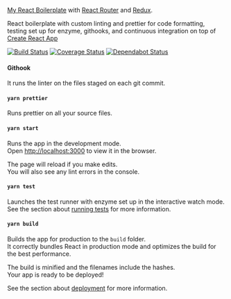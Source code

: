 [My React Boilerplate](https://github.com/bstenm/my-react-boilerplate) with [React Router](https://github.com/ReactTraining/react-router) and [Redux](https://redux.js.org/).

React boilerplate with custom linting and prettier for code formatting, testing set up for enzyme, githooks, and continuous integration on top of [Create React App](https://github.com/facebook/create-react-app)

[![Build Status](https://travis-ci.org/bstenm/my-react-boilerplate.svg?branch=master)](https://travis-ci.org/bstenm/my-react-boilerplate) [![Coverage Status](https://coveralls.io/repos/github/bstenm/my-react-boilerplate/badge.svg?branch=master)](https://coveralls.io/github/bstenm/my-react-boilerplate?branch=master) [![Dependabot Status](https://api.dependabot.com/badges/status?host=github&repo=bstenm/my-react-boilerplate)](https://dependabot.com)

#### Githook

It runs the linter on the files staged on each git commit.

#### `yarn prettier`

Runs prettier on all your source files.

#### `yarn start`

Runs the app in the development mode.<br>
Open [http://localhost:3000](http://localhost:3000) to view it in the browser.

The page will reload if you make edits.<br>
You will also see any lint errors in the console.

#### `yarn test`

Launches the test runner with enzyme set up in the interactive watch mode.<br>
See the section about [running tests](https://facebook.github.io/create-react-app/docs/running-tests) for more information.

#### `yarn build`

Builds the app for production to the `build` folder.<br>
It correctly bundles React in production mode and optimizes the build for the best performance.

The build is minified and the filenames include the hashes.<br>
Your app is ready to be deployed!

See the section about [deployment](https://facebook.github.io/create-react-app/docs/deployment) for more information.
